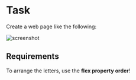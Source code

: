 # Task
Create a web page like the following:

![screenshot](https://user-images.githubusercontent.com/85792514/171367792-010328b9-78c1-41e7-b402-58b0d68f5a04.png)

## Requirements
To arrange the letters, use the **flex property order**!